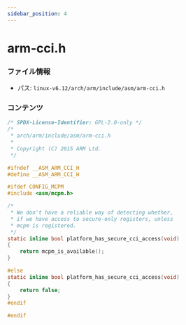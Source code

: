 ```yaml
---
sidebar_position: 4
---
```

# arm-cci.h

### ファイル情報

- パス: `linux-v6.12/arch/arm/include/asm/arm-cci.h`

### コンテンツ

```h
/* SPDX-License-Identifier: GPL-2.0-only */
/*
 * arch/arm/include/asm/arm-cci.h
 *
 * Copyright (C) 2015 ARM Ltd.
 */

#ifndef __ASM_ARM_CCI_H
#define __ASM_ARM_CCI_H

#ifdef CONFIG_MCPM
#include <asm/mcpm.h>

/*
 * We don't have a reliable way of detecting whether,
 * if we have access to secure-only registers, unless
 * mcpm is registered.
 */
static inline bool platform_has_secure_cci_access(void)
{
	return mcpm_is_available();
}

#else
static inline bool platform_has_secure_cci_access(void)
{
	return false;
}
#endif

#endif

```
